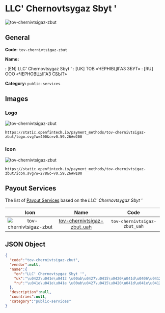 
# LLC' Chernovtsygaz Sbyt ' 
![tov-chernivtsigaz-zbut](https://static.openfintech.io/payment_methods/tov-chernivtsigaz-zbut/logo.svg?w=400&c=v0.59.26#w200)  

## General 
**Code:** `tov-chernivtsigaz-zbut` 
 
**Name:** 
 
:	[EN] LLC' Chernovtsygaz Sbyt ' 
:	[UK] ТОВ «ЧЕРНІВЦІГАЗ ЗБУТ» 
:	[RU] ООО «ЧЕРНОВЦЫГАЗ СБЫТ» 
 
**Category:** `public-services` 
 

## Images 

### Logo 
![tov-chernivtsigaz-zbut](https://static.openfintech.io/payment_methods/tov-chernivtsigaz-zbut/logo.svg?w=400&c=v0.59.26#w200)  

```
https://static.openfintech.io/payment_methods/tov-chernivtsigaz-zbut/logo.svg?w=400&c=v0.59.26#w200
```  

### Icon 
![tov-chernivtsigaz-zbut](https://static.openfintech.io/payment_methods/tov-chernivtsigaz-zbut/icon.svg?w=278&c=v0.59.26#w100)  

```
https://static.openfintech.io/payment_methods/tov-chernivtsigaz-zbut/icon.svg?w=278&c=v0.59.26#w100
```  

## Payout Services 
 
The list of [Payout Services](/payout-services/) based on the _LLC' Chernovtsygaz Sbyt '_ 

|Icon|Name|Code| 
|:---:|:---:|:---:| 
|![tov-chernivtsigaz-zbut](https://static.openfintech.io/payout_methods/tov-chernivtsigaz-zbut/icon.png?w=278&c=v0.59.26#w40) |[tov-chernivtsigaz-zbut_uah](/payout-services/tov-chernivtsigaz-zbut_uah/)|`tov-chernivtsigaz-zbut_uah`| 
 

## JSON Object 

```json
{
  "code":"tov-chernivtsigaz-zbut",
  "vendor":null,
  "name":{
    "en":"LLC' Chernovtsygaz Sbyt '",
    "uk":"\u0422\u041e\u0412 \u00ab\u0427\u0415\u0420\u041d\u0406\u0412\u0426\u0406\u0413\u0410\u0417 \u0417\u0411\u0423\u0422\u00bb",
    "ru":"\u041e\u041e\u041e \u00ab\u0427\u0415\u0420\u041d\u041e\u0412\u0426\u042b\u0413\u0410\u0417 \u0421\u0411\u042b\u0422\u00bb"
  },
  "description":null,
  "countries":null,
  "category":"public-services"
}
```  
